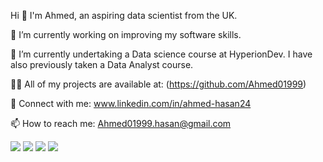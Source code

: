 Hi 👋 I'm Ahmed, an aspiring data scientist from the UK.

🔭 I’m currently working on improving my software skills.

🌱 I’m currently undertaking a Data science course at HyperionDev. I have also previously taken a Data Analyst course.

👨‍💻 All of my projects are available at: (https://github.com/Ahmed01999)

💬 Connect with me: www.linkedin.com/in/ahmed-hasan24

📫 How to reach me: Ahmed01999.hasan@gmail.com


<img src="{https://img.shields.io/badge/Tableau-E97627?style=for-the-badge&logo=Tableau&logoColor=white}" />

<img src="{https://img.shields.io/badge/MySQL-005C84?style=for-the-badge&logo=mysql&logoColor=white}" />

<img src="{https://img.shields.io/badge/Visual_Studio_Code-0078D4?style=for-the-badge&logo=visual%20studio%20code&logoColor=white}" /> 

<img src="{https://img.shields.io/badge/GIT-E44C30?style=for-the-badge&logo=git&logoColor=white}" />
